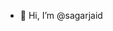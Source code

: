 - 👋 Hi, I’m @sagarjaid

<!---
sagarjaid/sagarjaid is a ✨ special ✨ repository because its `README.md` (this file) appears on your GitHub profile.
You can click the Preview link to take a look at your changes.
--->
